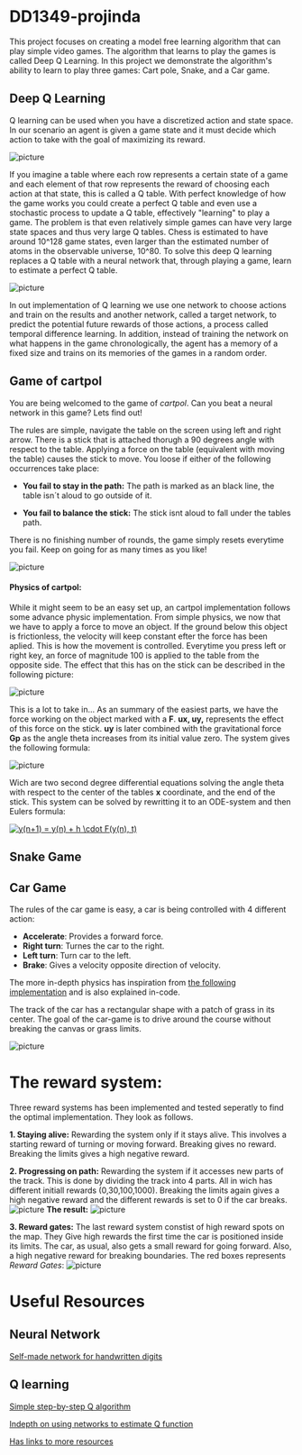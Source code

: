 # DD1349-projinda

This project focuses on creating a model free learning algorithm that can play simple video games. The algorithm that learns to play the games is called Deep Q Learning. In this project we demonstrate the algorithm's ability to learn to play three games: Cart pole, Snake, and a Car game.

## Deep Q Learning

Q learning can be used when you have a discretized action and state space. In our scenario an agent is given a game state and it must decide which action to take with the goal of maximizing its reward.

![picture](images/agent_environment.png)

If you imagine a table where each row represents a certain state of a game and each element of that row represents the reward of choosing each action at that state, this is called a Q table. With perfect knowledge of how the game works you could create a perfect Q table and even use a stochastic process to update a Q table, effectively "learning" to play a game. The problem is that even relatively simple games can have very large state spaces and thus very large Q tables. Chess is estimated to have around 10^128 game states, even larger than the estimated number of atoms in the observable universe, 10^80. To solve this deep Q learning replaces a Q table with a neural network that, through playing a game, learn to estimate a perfect Q table.

![picture](images/q_networks.png)

In out implementation of Q learning we use one network to choose actions and train on the results and another network, called a target network, to predict the potential future rewards of those actions, a process called temporal difference learning. In addition, instead of training the network on what happens in the game chronologically, the agent has a memory of a fixed size and trains on its memories of the games in a random order.

## Game of cartpol

You are being welcomed to the game of *cartpol*. Can you beat a neural network in this game? Lets find out!

The rules are simple, navigate the table on the screen using left and right arrow. There is a stick that is attached thorugh a 90 degrees angle with respect to the table. Applying a force on the table (equivalent with moving the table) causes the stick to move. You loose if either of the following occurrences take place:

- **You fail to stay in the path:** The path is marked as an black line, the table isn´t aloud to go outside of it.

- **You fail to balance the stick:** The stick isnt aloud to fall under the tables path.

There is no finishing number of rounds, the game simply resets everytime you fail. Keep on going for as many times as you like!

![picture](images/cartpol_graphic.PNG)

#### Physics of cartpol:

While it might seem to be an easy set up, an cartpol implementation follows some advance physic implementation. From simple physics, we now that we have to apply a force to move an object. If the ground below this object is frictionless, the velocity will keep constant efter the force has been aplied. This is how the movement is controlled. Everytime you press left or right key, an force of magnitude 100 is applied to the table from the opposite side. The effect that this has on the stick can be described in the following picture:

![picture](images/PhysicsOfCartpol.PNG)

This is a lot to take in... As an summary of the easiest parts, we have the force working on the object marked with a **F**. **ux, uy,** represents the effect of this force on the stick. **uy** is later combined with the gravitational force **Gp** as the angle theta increases from its initial value zero. The system gives the following formula:

![picture](images/FormulasForSolvingSystem.PNG)

Wich are two second degree differential equations solving the angle theta with respect to the center of the tables **x** coordinate, and the end of the stick. This system can be solved by rewritting it to an ODE-system and then Eulers formula:

<a href="https://www.codecogs.com/eqnedit.php?latex=y(n&plus;1)&space;=&space;y(n)&space;&plus;&space;h&space;\cdot&space;F(y(n),&space;t)" target="_blank"><img src="https://latex.codecogs.com/gif.latex?y(n&plus;1)&space;=&space;y(n)&space;&plus;&space;h&space;\cdot&space;F(y(n),&space;t)" title="y(n+1) = y(n) + h \cdot F(y(n), t)" /></a>


## Snake Game


## Car Game
The rules of the car game is easy, a car is being controlled with 4 different action:

- **Accelerate**: Provides a forward force.
- **Right turn**: Turnes the car to the right.
- **Left turn**: Turn car to the left.
- **Brake**: Gives a velocity opposite direction of velocity.

The more in-depth physics has inspiration from [the following implementation](http://rmgi.blog/pygame-2d-car-tutorial.html) and is also explained in-code.

The track of the car has a rectangular shape with a patch of grass in its center. The goal of the car-game is to drive around the course without breaking the canvas or grass limits.

![picture](images/PathAndCar.PNG)

# The reward system:

Three reward systems has been implemented and tested seperatly to find the optimal implementation. They look as follows.

**1. Staying alive:**
Rewarding the system only if it stays alive. This involves a starting reward of turning or moving forward. Breaking gives no reward. Breaking the limits gives a high negative reward.

**2. Progressing on path:**
Rewarding the system if it accesses new parts of the track. This is done by dividing the track into 4 parts. All in wich has different initiall rewards (0,30,100,1000). Breaking the limits again gives a high negative reward and the different rewards is set to 0 if the car breaks.
![picture](images/Reward-System-2-Car-Game.PNG)
**The result:**
![picture](images/Reward-System-2-result-Car-Game.PNG)

**3. Reward gates:**
The last reward system constist of high reward spots on the map. They Give high rewards the first time the car is positioned inside its limits. The car, as usual, also gets a small reward for going forward. Also, a high negative reward for breaking boundaries. The red boxes represents *Reward Gates*:
![picture](images/Reward-System-3-Car-Game.PNG)

# Useful Resources

## Neural Network
[Self-made network for handwritten digits](http://neuralnetworksanddeeplearning.com/chap1.html)

## Q learning
[Simple step-by-step Q algorithm](http://mnemstudio.org/path-finding-q-learning-tutorial.htm)

[Indepth on using networks to estimate Q function](https://rubenfiszel.github.io/posts/rl4j/2016-08-24-Reinforcement-Learning-and-DQN.html)

[Has links to more resources](https://skymind.ai/wiki/deep-reinforcement-learning#define)
